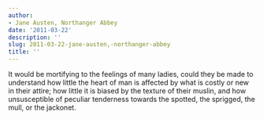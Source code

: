 ```yaml
---
author:
- Jane Austen, Northanger Abbey
date: '2011-03-22'
description: ''
slug: 2011-03-22-jane-austen,-northanger-abbey
title: ''
---
```

It would be mortifying to the feelings of many ladies, could they be made to understand how little the heart of man is affected by what is costly or new in their attire; how little it is biased by the texture of their muslin, and how unsusceptible of peculiar tenderness towards the spotted, the sprigged, the mull, or the jackonet.



